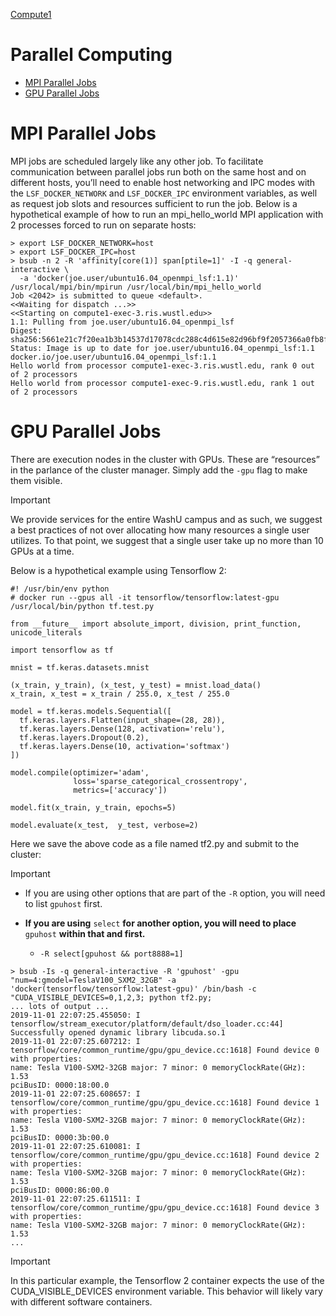 
[Compute1](../Compute1.md)

# Parallel Computing

- [MPI Parallel Jobs](#mpi-parallel-jobs)
- [GPU Parallel Jobs](#gpu-parallel-jobs)

# MPI Parallel Jobs

MPI jobs are scheduled largely like any other job. To facilitate communication between parallel jobs run both on the same host and on different hosts, you’ll need to enable host networking and IPC modes with the `LSF_DOCKER_NETWORK` and `LSF_DOCKER_IPC` environment variables, as well as request job slots and resources sufficient to run the job. Below is a hypothetical example of how to run an mpi\_hello\_world MPI application with 2 processes forced to run on separate hosts:

```
> export LSF_DOCKER_NETWORK=host
> export LSF_DOCKER_IPC=host
> bsub -n 2 -R 'affinity[core(1)] span[ptile=1]' -I -q general-interactive \
  -a 'docker(joe.user/ubuntu16.04_openmpi_lsf:1.1)' /usr/local/mpi/bin/mpirun /usr/local/bin/mpi_hello_world
Job <2042> is submitted to queue <default>.
<<Waiting for dispatch ...>>
<<Starting on compute1-exec-3.ris.wustl.edu>>
1.1: Pulling from joe.user/ubuntu16.04_openmpi_lsf
Digest: sha256:5661e21c7f20ea1b3b14537d17078cdc288c4d615e82d96bf9f2057366a0fb8f
Status: Image is up to date for joe.user/ubuntu16.04_openmpi_lsf:1.1
docker.io/joe.user/ubuntu16.04_openmpi_lsf:1.1
Hello world from processor compute1-exec-3.ris.wustl.edu, rank 0 out of 2 processors
Hello world from processor compute1-exec-9.ris.wustl.edu, rank 1 out of 2 processors
```

# GPU Parallel Jobs

There are execution nodes in the cluster with GPUs. These are “resources” in the parlance of the cluster manager. Simply add the `-gpu` flag to make them visible.

> [!IMPORTANT]
> We provide services for the entire WashU campus and as such, we suggest a best practices of not over allocating how many resources a single user utilizes. To that point, we suggest that a single user take up no more than 10 GPUs at a time.

Below is a hypothetical example using Tensorflow 2:

```
#! /usr/bin/env python
# docker run --gpus all -it tensorflow/tensorflow:latest-gpu /usr/local/bin/python tf.test.py

from __future__ import absolute_import, division, print_function, unicode_literals

import tensorflow as tf

mnist = tf.keras.datasets.mnist

(x_train, y_train), (x_test, y_test) = mnist.load_data()
x_train, x_test = x_train / 255.0, x_test / 255.0

model = tf.keras.models.Sequential([
  tf.keras.layers.Flatten(input_shape=(28, 28)),
  tf.keras.layers.Dense(128, activation='relu'),
  tf.keras.layers.Dropout(0.2),
  tf.keras.layers.Dense(10, activation='softmax')
])

model.compile(optimizer='adam',
              loss='sparse_categorical_crossentropy',
              metrics=['accuracy'])

model.fit(x_train, y_train, epochs=5)

model.evaluate(x_test,  y_test, verbose=2)
```

Here we save the above code as a file named tf2.py and submit to the cluster:

> [!IMPORTANT]
> - If you are using other options that are part of the `-R` option, you will need to list `gpuhost` first.
> - **If you are using** `select` **for another option, you will need to place** `gpuhost` **within that and first.**
>
>   - `-R select[gpuhost && port8888=1]`

```
> bsub -Is -q general-interactive -R 'gpuhost' -gpu "num=4:gmodel=TeslaV100_SXM2_32GB" -a 'docker(tensorflow/tensorflow:latest-gpu)' /bin/bash -c "CUDA_VISIBLE_DEVICES=0,1,2,3; python tf2.py;
... lots of output ...
2019-11-01 22:07:25.455050: I tensorflow/stream_executor/platform/default/dso_loader.cc:44] Successfully opened dynamic library libcuda.so.1
2019-11-01 22:07:25.607212: I tensorflow/core/common_runtime/gpu/gpu_device.cc:1618] Found device 0 with properties:
name: Tesla V100-SXM2-32GB major: 7 minor: 0 memoryClockRate(GHz): 1.53
pciBusID: 0000:18:00.0
2019-11-01 22:07:25.608657: I tensorflow/core/common_runtime/gpu/gpu_device.cc:1618] Found device 1 with properties:
name: Tesla V100-SXM2-32GB major: 7 minor: 0 memoryClockRate(GHz): 1.53
pciBusID: 0000:3b:00.0
2019-11-01 22:07:25.610081: I tensorflow/core/common_runtime/gpu/gpu_device.cc:1618] Found device 2 with properties:
name: Tesla V100-SXM2-32GB major: 7 minor: 0 memoryClockRate(GHz): 1.53
pciBusID: 0000:86:00.0
2019-11-01 22:07:25.611511: I tensorflow/core/common_runtime/gpu/gpu_device.cc:1618] Found device 3 with properties:
name: Tesla V100-SXM2-32GB major: 7 minor: 0 memoryClockRate(GHz): 1.53
...
```

> [!IMPORTANT]
> In this particular example, the Tensorflow 2 container expects the use of the CUDA\_VISIBLE\_DEVICES environment variable. This behavior will likely vary with different software containers.

